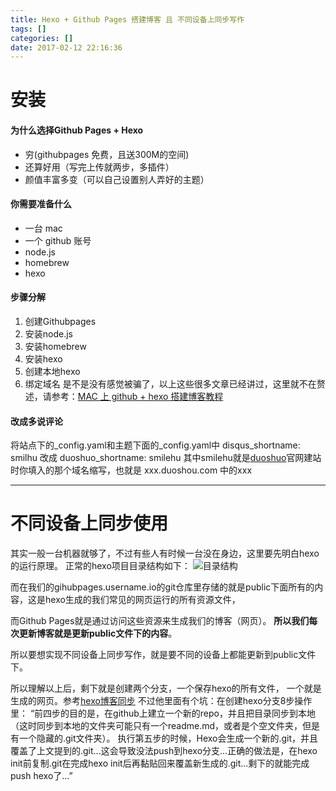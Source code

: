 ```yaml
---
title: Hexo + Github Pages 搭建博客 且 不同设备上同步写作
tags: []
categories: []
date: 2017-02-12 22:16:36
---
```


# 安装 #
#### 为什么选择Github Pages + Hexo ####
 - 穷(githubpages 免费，且送300M的空间)
 - 还算好用（写完上传就两步，多插件）
 - 颜值丰富多变（可以自己设置别人弄好的主题）
#### 你需要准备什么 ####
 - 一台 mac
 - 一个 github 账号
 - node.js
 - homebrew
 - hexo
#### 步骤分解
1. 创建Githubpages
2. 安装node.js
3. 安装homebrew
4. 安装hexo
5. 创建本地hexo
6. 绑定域名
是不是没有感觉被骗了，以上这些很多文章已经讲过，这里就不在赘述，请参考：[MAC 上 github + hexo 搭建博客教程](http://www.jianshu.com/p/fd878edb95e7)

#### 改成多说评论
将站点下的_config.yaml和主题下面的_config.yaml中 disqus_shortname: smilhu 改成 duoshuo_shortname: smilehu 其中smilehu就是[duoshuo](http://duoshuo.com/)官网建站时你填入的那个域名缩写，也就是 xxx.duoshou.com 中的xxx


----------


# 不同设备上同步使用  #
其实一般一台机器就够了，不过有些人有时候一台没在身边，这里要先明白hexo的运行原理。
正常的hexo项目目录结构如下：
![目录结构](http://img.blog.csdn.net/20170212232501483?watermark/2/text/aHR0cDovL2Jsb2cuY3Nkbi5uZXQvTGluX1Rpbmc=/font/5a6L5L2T/fontsize/400/fill/I0JBQkFCMA==/dissolve/70/gravity/SouthEast)

而在我们的gihubpages.username.io的git仓库里存储的就是public下面所有的内容，这是hexo生成的我们常见的网页运行的所有资源文件，

而Github Pages就是通过访问这些资源来生成我们的博客（网页）。
**所以我们每次更新博客就是更新public文件下的内容**。

所以要想实现不同设备上同步写作，就是要不同的设备上都能更新到public文件下。

所以理解以上后，剩下就是创建两个分支，一个保存hexo的所有文件， 一个就是生成的网页。参考[hexo博客同步](http://crazymilk.github.io/2015/12/28/GitHub-Pages-Hexo%E6%90%AD%E5%BB%BA%E5%8D%9A%E5%AE%A2/#more)
不过他里面有个坑：在创建hexo分支8步操作里：
“前四步的目的是，在github上建立一个新的repo，并且把目录同步到本地（这时同步到本地的文件夹可能只有一个readme.md，或者是个空文件夹，但是有一个隐藏的.git文件夹）。
执行第五步的时候，Hexo会生成一个新的.git，并且覆盖了上文提到的.git...这会导致没法push到hexo分支...正确的做法是，在hexo init前复制.git在完成hexo init后再黏贴回来覆盖新生成的.git...剩下的就能完成push hexo了...”